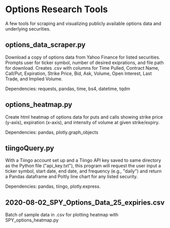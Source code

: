 # Options Research Tools
A few tools for scraping and visualizing publicly available options data and underlying securities. 

## options_data_scraper.py

Download a copy of options data from Yahoo Finance for listed securities. Prompts user for ticker symbol, number of desired exiprations, and file path for download. Creates .csv with columns for Time Pulled, Contract Name, Call/Put, Expiration, Strike Price, Bid, Ask, Volume, Open Interest, Last Trade, and Implied Volume. 

Dependencies: requests, pandas, time, bs4, datetime, tqdm

## options_heatmap.py

Create html heatmap of options data for puts and calls showing strike price (y-axis), expiration (x-axis), and intensity of volume at given strike/expiry.

Dependencies: pandas, plotly.graph_objects

## tiingoQuery.py

With a Tiingo account set up and a Tiingo API key saved to same directory as the Python file ("api_key.txt"), this program will request the user input a ticker symbol, start date, end date, and frequency (e.g., "daily") and return a Pandas dataframe and Poltly line chart for any listed security. 

Dependencies: pandas, tiingo, plotly.express. 

## 2020-08-02_SPY_Options_Data_25_expiries.csv

Batch of sample data in .csv for plotting heatmap with SPY_options_heatmap.py

